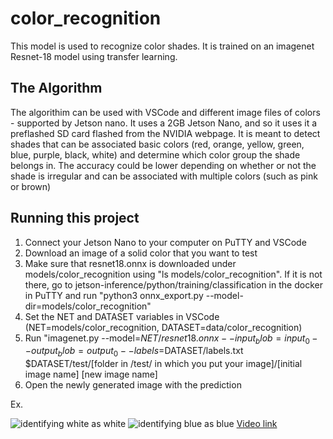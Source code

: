 # color_recognition

This model is used to recognize color shades. It is trained on an imagenet Resnet-18 model using transfer learning.

## The Algorithm
The algorithim can be used with VSCode and different image files of colors - supported by Jetson nano. It uses a 2GB Jetson Nano, and so it uses it a preflashed SD card flashed from the NVIDIA webpage. It is meant to detect shades that can be associated basic colors (red, orange, yellow, green, blue, purple, black, white) and determine which color group the shade belongs in. The accuracy could be lower depending on whether or not the shade is irregular and can be associated with multiple colors (such as pink or brown)

## Running this project

1. Connect your Jetson Nano to your computer on PuTTY and VSCode
2. Download an image of a solid color that you want to test
3. Make sure that resnet18.onnx is downloaded under models/color_recognition using "ls models/color_recognition". If it is not there, go to jetson-inference/python/training/classification in the docker in PuTTY and run "python3 onnx_export.py --model-dir=models/color_recognition"
4. Set the NET and DATASET variables in VSCode (NET=models/color_recognition, DATASET=data/color_recognition)
5. Run "imagenet.py --model=$NET/resnet18.onnx --input_blob=input_0 --output_blob=output_0 --labels=$DATASET/labels.txt $DATASET/test/[folder in /test/ in which you put your image]/[initial image name] [new image name]
6. Open the newly generated image with the prediction

Ex.

![identifying white as white](https://i.imgur.com/Krwrii4.jpg)
![identifying blue as blue](https://i.imgur.com/Rq09rsT.jpg)
[Video link ](https://youtu.be/npYegS0tc_k)
